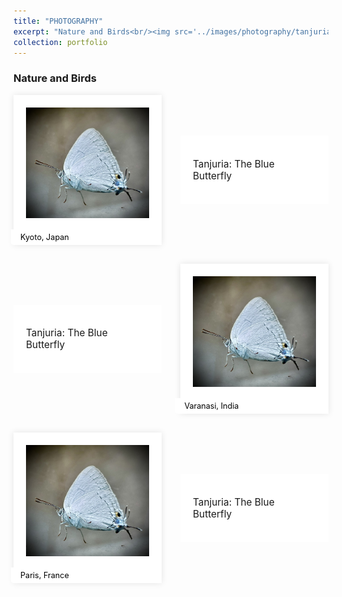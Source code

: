 ```yaml
---
title: "PHOTOGRAPHY"
excerpt: "Nature and Birds<br/><img src='../images/photography/tanjuria.jpeg' width='300' height='100'>"
collection: portfolio
---
```


<link rel="stylesheet" href="https://cdnjs.cloudflare.com/ajax/libs/font-awesome/6.0.0-beta3/css/all.min.css">

<style>
  .designer-grid {
    display: grid;
    grid-template-columns: 1fr 1fr; /* Two equal columns */
    gap: 30px;
    align-items: center;
    margin-bottom: 30px; /* Space between rows */
  }

  .photo-frame {
    position: relative;
    background: white;
    padding: 20px 20px 40px 20px;
    box-shadow: 0 0 10px rgba(0, 0, 0, 0.1);
    transform: rotate(0deg); /* Straighten the photo frame */
    transition: transform 0.3s ease;
  }

  .photo-frame img {
    width: 100%;
    height: auto;
    object-fit: cover;
  }

  .photo-frame:hover {
    transform: rotate(5deg); /* No rotation on hover */
  }

  .photo-location {
    position: absolute;
    bottom: 0;
    left: 20%;
    transform: translateX(-50%);
    background: #ffffff;
    color: #000000;
    font-size: 0.9em;
    padding: 5px 10px;
    border-radius: 0 0 5px 5px; /* Rounded bottom corners */
    text-align: left;
    display: flex;
    align-items: center;
    justify-content: center;
  }

  .photo-location a {
    color: inherit; /* Inherit color from the .photo-location div */
    text-decoration: none; /* Remove underline */
    display: flex;
    align-items: center;
  }

  .photo-location a:hover {
    text-decoration: underline; /* Underline on hover */
  }

  .photo-location i {
    margin-right: 5px; /* Space between icon and text */
  }

  .photo-caption {
    font-size: 1.1em;
    background: #ffffff;
    padding: 20px;
    transform: rotate(0deg); /* No rotation for caption box */
    transition: transform 0.3s ease;
  }
</style>

### Nature and Birds
<!-- First row: photo on the left, description on the right -->
<div class="designer-grid">
  <div class="photo-frame">
    <img src="/images/photography/tanjuria.jpeg" alt="Buddha">
    <div class="photo-location">
      <a href="https://www.google.com/maps/place/Kyoto,+Japan" target="_blank">
        <i class="fas fa-map-marker-alt"></i>Kyoto, Japan
      </a>
    </div> <!-- Location overlay with clickable link -->
  </div>
  <div class="photo-caption">
    <p>Tanjuria: The Blue Butterfly</p>
  </div>
</div>

<!-- Second row: photo on the right, description on the left -->
<div class="designer-grid">
  <div class="photo-caption">
    <p>Tanjuria: The Blue Butterfly</p>
  </div>
  <div class="photo-frame">
    <img src="/images/photography/tanjuria.jpeg" alt="Half-faced">
    <div class="photo-location">
      <a href="https://www.google.com/maps/place/Varanasi,+India" target="_blank">
        <i class="fas fa-map-marker-alt"></i>Varanasi, India
      </a>
    </div> <!-- Location overlay with clickable link -->
  </div>
</div>

<!-- Third row: photo on the left, description on the right -->
<div class="designer-grid">
  <div class="photo-frame">
    <img src="/images/photography/tanjuria.jpeg" alt="Sleeping Beauty">
    <div class="photo-location">
      <a href="https://www.google.com/maps/place/Paris,+France" target="_blank">
        <i class="fas fa-map-marker-alt"></i>Paris, France
      </a>
    </div> <!-- Location overlay with clickable link -->
  </div>
  <div class="photo-caption">
    <p>Tanjuria: The Blue Butterfly</p>
  </div>
</div>
